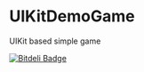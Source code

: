 UIKitDemoGame
=============

UIKit based simple game


[![Bitdeli Badge](https://d2weczhvl823v0.cloudfront.net/andrei512/uikitdemogame/trend.png)](https://bitdeli.com/free "Bitdeli Badge")

